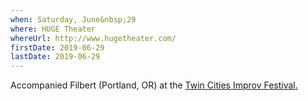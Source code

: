 ```yaml
---
when: Saturday, June&nbsp;29
where: HUGE Theater
whereUrl: http://www.hugetheater.com/
firstDate: 2019-06-29
lastDate: 2019-06-29
---
```


Accompanied Filbert (Portland, OR) at the [Twin Cities Improv Festival.][tcif]

[tcif]: https://twincitiesimprovfestival.wordpress.com/
